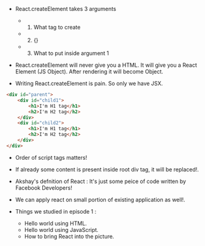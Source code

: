 - React.createElement takes 3 arguments 
  - 1) What tag to create 
  - 2) {}
  - 3) What to put inside argument 1 



- React.createElement will never give you a HTML. It will give you a React Element (JS Object). After rendering it will become Object. 

- Writing React.createElement is pain. So only we have JSX. 

``` html
<div id="parent">
    <div id="child1">
        <h1>I'm H1 tag</h1>
        <h2>I'm H2 tag</h2>
    </div>
    <div id="child2">
        <h1>I'm H1 tag</h1>
        <h2>I'm H2 tag</h2>
    </div>
</div>
```

- Order of script tags matters! 

- If already some content is present inside root div tag, it will be replaced!. 
- Akshay's defnition of React : It's just some peice of code written by Facebook Developers!
- We can apply react on small portion of existing application as well!. 
- Things we studied in episode 1 : 
  - Hello world using HTML. 
  - Hello world using JavaScript. 
  - How to bring React into the picture. 